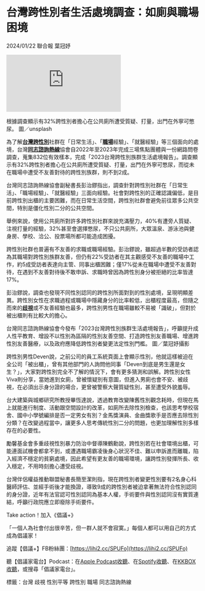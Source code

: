 # 台灣跨性別者生活處境調查：如廁與職場困境

2024/01/22 聯合報 葉冠妤

![根據調查顯示有32%跨性別者擔心在公共廁所遭受質疑、打量，出門在外寧可憋尿。 圖／unsplash](https://pgw.udn.com.tw/gw/photo.php?u=https://uc.udn.com.tw/photo/2024/01/22/0/28791792.jpg&s=Y&x=0&y=0&sw=1279&sh=853&exp=3600&w=832&w=948)

根據調查顯示有32%跨性別者擔心在公共廁所遭受質疑、打量，出門在外寧可憋尿。 圖／unsplash

為了解[**台灣**](/search/tagging/8011/%E5%8F%B0%E7%81%A3)[**跨性別**](/search/tagging/8011/%E8%B7%A8%E6%80%A7%E5%88%A5)社群在「日常生活」、「[**職場**](/search/tagging/8011/%E8%81%B7%E5%A0%B4)經驗」、「就醫經驗」等三個面向的處境，台灣[**同志諮詢熱線**](/search/tagging/8011/%E5%90%8C%E5%BF%97%E8%AB%AE%E8%A9%A2%E7%86%B1%E7%B7%9A)協會自2022年至2023年完成三場焦點團體與一份網路問卷調查，蒐集832位有效樣本，完成「2023台灣跨性別族群生活處境報告」。調查顯示有32%跨性別者擔心在公共廁所遭受質疑、打量，出門在外寧可憋尿，而從未在職場中遭受不友善對待的跨性別族群，則不到2成。

台灣同志諮詢熱線協會副秘書長彭治鏐指出，調查針對跨性別社群在「日常生活」、「職場經驗」、「就醫經驗」三面向經驗。社會對跨性別的正確認識偏低，是目前跨性別出櫃的主要困難，而在日常生活空間，跨性別社群會避免前往眾多公共空間，特別是僵化性別二分的公共空間。

舉例來說，使用公共廁所對許多跨性別社群來說充滿壓力，40%有遭旁人質疑、注視打量的經驗，32%甚至會選擇憋尿，不只公共廁所，大眾溫泉、游泳池與健身房、學校、洽公、投票場所都可能造成困擾。

跨性別社群也普遍有不友善的求職或職場經驗。彭治鏐說，雖超過半數的受訪者認為其職場對跨性別族群友善，但仍有22%受訪者在其主觀感受不友善的職場中工作，約5成受訪者表達向主管、同事出櫃困難；僅17%從未在職場中遭受不友善對待，在遇到不友善對待後不敢申訴、求職時曾因為跨性別身分被拒絕的比率皆達17%。

彭治鏐說，調查也發現不同性別認同的跨性別所面對到的性別處境，呈現明顯差異。跨性別女性在求職過程或職場中隱藏身分的比率較低，出櫃程度最高，但隨之而來的[**歧視**](/search/tagging/8011/%E6%AD%A7%E8%A6%96)或不友善經驗也最多，跨性別男性在職場雖較不易被「識破」，但對於被出櫃則有比較大的擔心。

台灣同志諮詢熱線協會今發布「2023台灣跨性別族群生活處境報告」，呼籲提升成人性平教育、增設不以性別為區隔的性別友善空間、打造跨性別友善職場、增進跨性別友善醫療，以及政府應降低跨性別者變更法定性別門檻。 圖／葉冠妤攝影

跨性別男性Deven說，之前公司的員工系統頁面上會顯示性別，他就這樣被迫在全公司「被出櫃」，曾有其他部門的人詢問他同事「Deven到底是男生還是女生？」，大家對跨性別完全不了解的情況下，會有更多猜測和誤解。跨性別女性Viva則分享，當她進到女廁，曾被懷疑別有意圖，但進入男廁也會不安、被歧視，在必須出示身分證的場合，更曾被警察大聲質疑性別，甚至遭受外貌羞辱。

台大建築與城鄉研究所教授畢恆達說，透過教育改變陳舊性別觀念耗時，但現在馬上就能進行制度、活動跟空間設計的改革，如廁所去除性別檢查，也該思考學校宿舍、國中小學號編排是否一定男女有別？金馬獎演員、金曲獎歌手是否應去除性別分類？在改變過程當中，讓更多人思考傳統性別二分的問題，也更加理解性別多樣存在的必要性。

勵馨基金會多重歧視性別暴力防治中督導陳鶴勳說，跨性別若在社會環境出櫃，可能連面試機會都拿不到，或遭遇職場霸凌後身心狀況不佳、難以申訴進而離職，陷入經濟不穩定的貧窮處境，因此希望有更友善的職場環境，讓跨性別發揮所長、收入穩定，不用時刻擔心遭受歧視。

台灣伴侶權益推動聯盟秘書長簡至潔則指，現在跨性別者變更性別要有2名身心科醫師評估、並經手術後才能換證，導致9成的跨性別者被迫拿著無法符合性別認同的身分證，近年有法官認可性別認同為基本人權，手術要件與性別認同沒有實質連結，呼籲行政院應立即廢除手術要件。

Take action！加入《倡議+》

「一個人為社會付出很辛苦，但一群人就不會寂寞。」每個人都可以用自己的方式成為倡議家！

追蹤【倡議+】FB粉絲團：[https://lihi2.cc/SPUFo](https://lihi2.cc/SPUFo)

聽【倡議家電台】Podcast：在[Apple Podcast收聽](https://apple.co/3oCQF3u)、在[Spotify收聽](https://spoti.fi/3vnJUGC)、在[KKBOX收聽](https://bit.ly/351oy7x)，或搜尋「倡議家電台」。

標籤：台灣 歧視 性別平等 跨性別 職場 同志諮詢熱線
